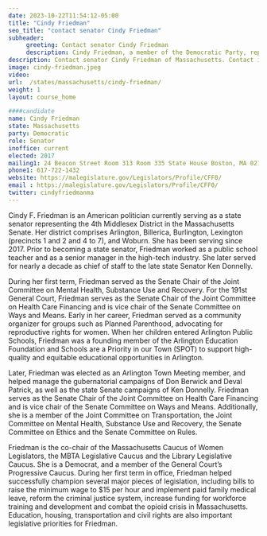 ```yaml
---
date: 2023-10-22T11:54:12-05:00
title: "Cindy Friedman"
seo_title: "contact senator Cindy Friedman"
subheader:
     greeting: Contact senator Cindy Friedman
     description: Cindy Friedman, a member of the Democratic Party, represents the 4th Middlesex District in the Massachusetts State Senate. She took office on July 27, 2017, and her current term is scheduled to end on January 1, 2025.
description: Contact senator Cindy Friedman of Massachusetts. Contact information for Cindy Friedman includes email address, phone number, and mailing address.
image: cindy-friedman.jpeg
video:
url:  /states/massachusetts/cindy-friedman/
weight: 1
layout: course_home

####candidate
name: Cindy Friedman
state: Massachusetts
party: Democratic
role: Senator
inoffice: current
elected: 2017
mailing1: 24 Beacon Street Room 313 Room 335 State House Boston, MA 02133
phone1: 617-722-1432
website: https://malegislature.gov/Legislators/Profile/CFF0/
email : https://malegislature.gov/Legislators/Profile/CFF0/
twitter: cindyfriedmanma
---
```


Cindy F. Friedman is an American politician currently serving as a state senator representing the 4th Middlesex District in the Massachusetts Senate. Her district comprises Arlington, Billerica, Burlington, Lexington (precincts 1 and 2 and 4 to 7), and Woburn. She has been serving since 2017. Prior to becoming a state senator, Friedman worked as a public school teacher and as a senior manager in the high-tech industry. She later served for nearly a decade as chief of staff to the late state Senator Ken Donnelly.

During her first term, Friedman served as the Senate Chair of the Joint Committee on Mental Health, Substance Use and Recovery. For the 191st General Court, Friedman serves as the Senate Chair of the Joint Committee on Health Care Financing and is vice chair of the Senate Committee on Ways and Means. Early in her career, Friedman served as a community organizer for groups such as Planned Parenthood, advocating for reproductive rights for women. When her children entered Arlington Public Schools, Friedman was a founding member of the Arlington Education Foundation and Schools are a Priority in our Town (SPOT) to support high-quality and equitable educational opportunities in Arlington.

Later, Friedman was elected as an Arlington Town Meeting member, and helped manage the gubernatorial campaigns of Don Berwick and Deval Patrick, as well as the state Senate campaigns of Ken Donnelly. Friedman serves as the Senate Chair of the Joint Committee on Health Care Financing and is vice chair of the Senate Committee on Ways and Means. Additionally, she is a member of the Joint Committee on Transportation, the Joint Committee on Mental Health, Substance Use and Recovery, the Senate Committee on Ethics and the Senate Committee on Rules.

Friedman is the co-chair of the Massachusetts Caucus of Women Legislators, the MBTA Legislative Caucus and the Library Legislative Caucus. She is a Democrat, and a member of the General Court’s Progressive Caucus. During her first term in office, Friedman helped successfully champion several major pieces of legislation, including bills to raise the minimum wage to $15 per hour and implement paid family medical leave, reform the criminal justice system, increase funding for workforce training and development and combat the opioid crisis in Massachusetts. Education, housing, transportation and civil rights are also important legislative priorities for Friedman.
